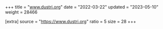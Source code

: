 +++
title = "www.dustri.org"
date = "2022-03-22"
updated = "2023-05-10"
weight = 28466

[extra]
source = "https://www.dustri.org"
ratio = 5
size = 28
+++
